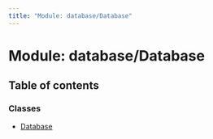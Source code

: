 ```yaml
---
title: "Module: database/Database"
---
```


# Module: database/Database

## Table of contents

### Classes

- [Database](../classes/database_database.database.md)
